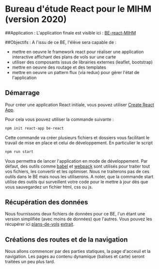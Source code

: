 # Bureau d'étude React pour le MIHM (version 2020)

##Application :
L'application finale est visible ici : [BE-react-MIHM](https://jeremie-garcia.github.io/be-react-mihm/)

##Objectifs :
A l'issu de ce BE, l'élève sera capable de :
* mettre en oeuvre le framework react pour réaliser une application interactive affichant des plans de vols sur une carte
* utiliser des composants issus de librairies externes (leaflet, bootstrap)
* mettre en oeuvre des routage et des templates
* mettre en oeuvre un pattern flux (via redux) pour gérer l'état de l'application


## Démarrage
Pour créer une application React initiale, vous pouvez utiliser  [Create React App](https://fr.reactjs.org/docs/create-a-new-react-app.html).

Pour cela vous pouvez utiliser la commande suivante :
```sh
npm init react-app be-react
```
Cette commande va créer plusieurs fichiers et dossiers vous facilitant le travail de mise en place et celui de développement.
En particulier le script

```sh
npm run start
```
Vous permettra de lancer l'application en mode de développement.
Par défaut, des outils comme [babel](https://babeljs.io/) et [webpack](https://webpack.js.org/) sont utilisés pour traiter tout vos fichiers, les convertir et les optimiser.
Nous ne traiterons pas de ces outils dans le BE mais nous les utiliserons.
A noter, que la commande start utilise des outils qui surveillent votre code pour le mettre à jour dès que vous sauvegardez un fichier html, css ou js.


## Récupération des données
Nous fournissons deux fichiers de données pour ce BE, l'un étant une version simplifiée (avec moins de données) que l'autres.
Vous pouvez les récupérer ici [plans-de-vols](./db/FPL-20180119.json) [extrait](./db/FPL-20180119-extract.json).


## Créations des routes et de la navigation
Nous allons commencer par des parties statiques, la page d'acceuil et la navigation.
Les pages au contenu dynamique (balises et carte) seront traitées un peu plus tard.

